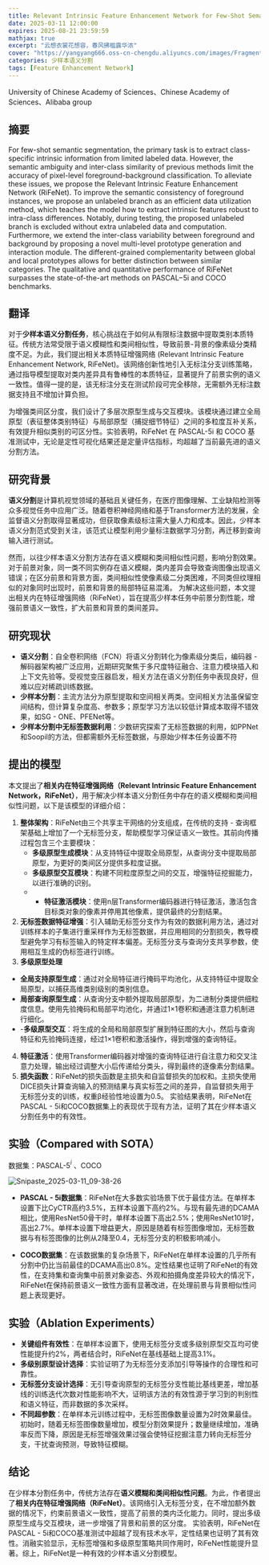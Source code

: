 ```yaml
---
title: Relevant Intrinsic Feature Enhancement Network for Few-Shot Semantic Segmentation
date: 2025-03-11 12:00:00
expires: 2025-08-21 23:59:59
mathjax: true
excerpt: "云想衣裳花想容，春风拂槛露华浓"
cover: "https://yangyang666.oss-cn-chengdu.aliyuncs.com/images/Fragment_7_4k_a51f7.jpg"
categories: 少样本语义分割
tags: [Feature Enhancement Network]
---
```




University of Chinese Academy of Sciences、Chinese Academy of Sciences、Alibaba group





## **摘要**

For few-shot semantic segmentation, the primary task is to extract class-specific intrinsic information from limited labeled data. However, the semantic ambiguity and inter-class similarity of previous methods limit the accuracy of pixel-level foreground-background classification. To alleviate these issues, we propose the Relevant Intrinsic Feature Enhancement Network (RiFeNet). To improve the semantic consistency of foreground instances, we propose an unlabeled branch as an efficient data utilization method, which teaches the model how to extract intrinsic features robust to intra-class differences. Notably, during testing, the proposed unlabeled branch is excluded without extra unlabeled data and computation. Furthermore, we extend the inter-class variability between foreground and background by proposing a novel multi-level prototype generation and interaction module. The different-grained complementarity between global and local prototypes allows for better distinction between similar categories. The qualitative and quantitative performance of RiFeNet surpasses the state-of-the-art methods on PASCAL−5i and COCO benchmarks.



## **翻译**

对于**少样本语义分割任务**，核心挑战在于如何从有限标注数据中提取类别本质特征。传统方法常受限于语义模糊性和类间相似性，导致前景-背景的像素级分类精度不足。为此，我们提出相关本质特征增强网络 (Relevant Intrinsic Feature Enhancement Network, RiFeNet)。该网络创新性地引入无标注分支训练策略，通过指导模型提取对类内差异具有鲁棒性的本质特征，显著提升了前景实例的语义一致性。值得一提的是，该无标注分支在测试阶段可完全移除，无需额外无标注数据支持且不增加计算负担。

为增强类间区分度，我们设计了多层次原型生成与交互模块。该模块通过建立全局原型（表征整体类别特征）与局部原型（捕捉细节特征）之间的多粒度互补关系，有效提升相似类别的可区分性。实验表明，RiFeNet 在 PASCAL-5i 和 COCO 基准测试中，无论是定性可视化结果还是定量评估指标，均超越了当前最先进的语义分割方法。







## **研究背景**

**语义分割**是计算机视觉领域的基础且关键任务，在医疗图像理解、工业缺陷检测等众多视觉任务中应用广泛。随着卷积神经网络和基于Transformer方法的发展，全监督语义分割取得显著成功，但获取像素级标注需大量人力和成本。因此，少样本语义分割范式受到关注，该范式让模型利用少量标注数据学习分割，再迁移到查询输入进行测试。

 然而，以往少样本语义分割方法存在语义模糊和类间相似性问题，影响分割效果。对于前景对象，同一类不同实例存在语义模糊，类内差异会导致查询图像出现语义错误；在区分前景和背景方面，类间相似性使像素级二分类困难，不同类但纹理相似的对象同时出现时，前景和背景的局部特征易混淆。 为解决这些问题，本文提出相关内在特征增强网络（RiFeNet），旨在提高少样本任务中前景分割性能，增强前景语义一致性，扩大前景和背景的类间差异。 





## **研究现状**

- **语义分割**：自全卷积网络（FCN）将语义分割转化为像素级分类后，编码器 - 解码器架构被广泛应用，近期研究聚焦于多尺度特征融合、注意力模块插入和上下文先验等。受视觉变压器启发，相关方法在语义分割任务中表现良好，但难以应对稀疏训练数据。
- **少样本分割**：主流方法分为原型提取和空间相关两类。空间相关方法虽保留空间结构，但计算复杂度高、参数多；原型学习方法以较低计算成本取得不错效果，如SG - ONE、PFENet等。
- **少样本分割中无标签数据利用**：少数研究探索了无标签数据的利用，如PPNet和Soopil的方法，但都需额外无标签数据，与原始少样本任务设置不符





## **提出的模型**

本文提出了**相关内在特征增强网络（Relevant Intrinsic Feature Enhancement Network，RiFeNet）**，用于解决少样本语义分割任务中存在的语义模糊和类间相似性问题，以下是该模型的详细介绍： 

1. **整体架构**：RiFeNet由三个共享主干网络的分支组成，在传统的支持 - 查询框架基础上增加了一个无标签分支，帮助模型学习保证语义一致性。其前向传播过程包含三个主要模块：   
   - **多级原型生成模块**：从支持特征中提取全局原型，从查询分支中提取局部原型，为更好的类间区分提供多粒度证据。    
   - **多级原型交互模块**：构建不同粒度原型之间的交互，增强特征挖掘能力，以进行准确的识别。   
   -  - **特征激活模块**：使用n层Transformer编码器进行特征激活，激活包含目标类对象的像素并停用其他像素，提供最终的分割结果。 
2. **无标签数据特征增强**：引入辅助无标签分支作为有效的数据利用方法，通过对训练样本的子集进行重采样作为无标签数据，并应用相同的分割损失，教导模型避免学习有标签输入的特定样本偏差。无标签分支与查询分支共享参数，使用相互生成的伪标签进行训练。 
3.  **多级原型处理**    
   - **全局支持原型生成**：通过对全局特征进行掩码平均池化，从支持特征中提取全局原型，以捕获高维类别级别的类别信息。    
   - **局部查询原型生成**：从查询分支中额外提取局部原型，为二进制分类提供细粒度信息。使用先验掩码和局部平均池化，并通过1×1卷积和通道注意力机制进行细化。
   - -**多级原型交互**：将生成的全局和局部原型扩展到特征图的大小，然后与查询特征和先验掩码连接，经过1×1卷积和激活操作，得到增强的查询特征。 
4. **特征激活**：使用Transformer编码器对增强的查询特征进行自注意力和交叉注意力处理，输出经过调整大小后传递给分类头，得到最终的逐像素分割结果。
5.  **损失函数**：RiFeNet的损失函数是主损失和自监督损失的加权和。主损失使用DICE损失计算查询输入的预测结果与真实标签之间的差异，自监督损失用于无标签分支的训练，权重β经验性地设置为0.5。 实验结果表明，RiFeNet在PASCAL - 5i和COCO数据集上的表现优于现有方法，证明了其在少样本语义分割任务中的有效性。



## **实验（Compared with SOTA）**

数据集：PASCAL-5${^i}$ 、COCO

![Snipaste_2025-03-11_09-38-26](https://yangyang666.oss-cn-chengdu.aliyuncs.com/images/Snipaste_2025-03-11_09-38-26.png)



- **PASCAL - 5i数据集**：RiFeNet在大多数实验场景下优于最佳方法。在单样本设置下比CyCTR高约3.5%，五样本设置下高约2%。与现有最先进的DCAMA相比，使用ResNet50骨干时，单样本设置下高出2.5%；使用ResNet101时，高出2.7%。单样本设置下增益更大，原因是随着有标签图像增加，无标签数据与有标签图像的比例从2降至0.4，无标签分支的积极影响减小。



- **COCO数据集**：在该数据集的复杂场景下，RiFeNet在单样本设置的几乎所有分割中仍比当前最佳的DCAMA高出0.8%。定性结果也证明了RiFeNet的有效性，在支持集和查询集中前景对象姿态、外观和拍摄角度差异较大的情况下，RiFeNet在保持前景语义一致性方面有显著改进，在处理前景与背景相似性问题上表现更好。

## **实验（Ablation Experiments）**

- **关键组件有效性**：在单样本设置下，使用无标签分支或多级别原型交互均可使性能提升约2%，两者结合时，RiFeNet在基线基础上提高3.1%。
- **多级别原型设计选择**：实验证明了为无标签分支添加引导等操作的合理性和可靠性。
- **无标签分支设计选择**：无引导查询原型的无标签分支性能比基线更差，增加基线的训练迭代次数对性能影响不大，证明该方法的有效性源于学习到的判别性和语义特征，而非数据的多次采样。
- **不同超参数**：在单样本元训练过程中，无标签图像数量设置为2时效果最佳。初始时，随着无标签图像数量增加，模型分割效果提升；数量继续增加，准确率反而下降，原因是无标签增强效果过强会使特征挖掘注意力转向无标签分支，干扰查询预测，导致特征模糊。

## **结论**

在少样本分割任务中，传统方法存在**语义模糊和类间相似性问题**。为此，作者提出了**相关内在特征增强网络（RiFeNet）**。该网络引入无标签分支，在不增加额外数据的情况下，约束前景语义一致性，提高了前景的类内泛化能力。同时，提出多级原型生成与交互模块，进一步增强了背景和前景的区分度。 实验表明，RiFeNet在PASCAL - 5i和COCO基准测试中超越了现有技术水平，定性结果也证明了其有效性。消融实验显示，无标签增强和多级原型策略共同作用时，RiFeNet性能提升显著。综上，RiFeNet是一种有效的少样本语义分割模型。 























